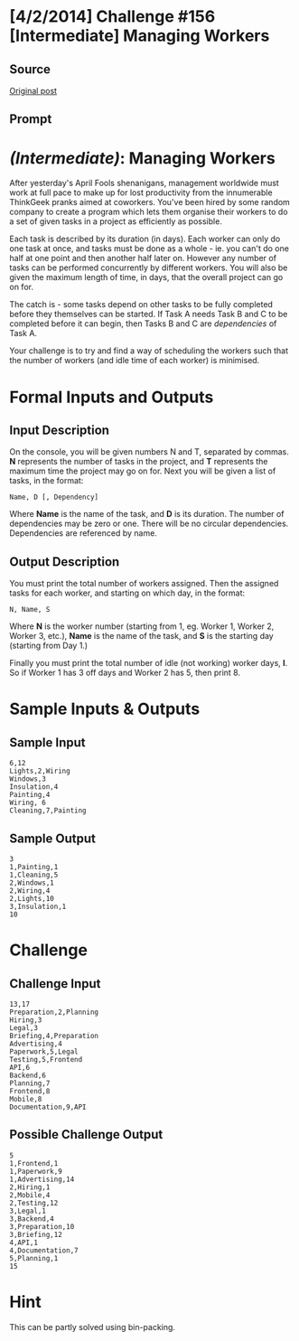 # [4/2/2014] Challenge #156 [Intermediate] Managing Workers

## Source

[Original post](https://old.reddit.com/r/dailyprogrammer/comments/21yuep/422014_challenge_156_intermediate_managing_workers/)

## Prompt

# [](#IntermediateIcon) _(Intermediate)_: Managing Workers

After yesterday's April Fools shenanigans, management worldwide must work at full pace to make up for lost productivity from the innumerable ThinkGeek pranks aimed at coworkers. You've been hired by some random company to create a program which lets them organise their workers to do a set of given tasks in a project as efficiently as possible.

Each task is described by its duration (in days). Each worker can only do one task at once, and tasks must be done as a whole - ie. you can't do one half at one point and then another half later on. However any number of tasks can be performed concurrently by different workers. You will also be given the maximum length of time, in days, that the overall project can go on for.

The catch is - some tasks depend on other tasks to be fully completed before they themselves can be started. If Task A needs Task B and C to be completed before it can begin, then Tasks B and C are *dependencies* of Task A.

Your challenge is to try and find a way of scheduling the workers such that the number of workers (and idle time of each worker) is minimised.

# Formal Inputs and Outputs

## Input Description

On the console, you will be given numbers N and T, separated by commas. **N** represents the number of tasks in the project, and **T** represents the maximum time the project may go on for.  Next you will be given a list of tasks, in the format:

    Name, D [, Dependency]

Where **Name** is the name of the task, and **D** is its duration. The number of dependencies may be zero or one. There will be no circular dependencies. Dependencies are referenced by name.

## Output Description

You must print the total number of workers assigned. Then the assigned tasks for each worker, and starting on which day, in the format:

    N, Name, S

Where **N** is the worker number (starting from 1, eg. Worker 1, Worker 2, Worker 3, etc.), **Name** is the name of the task, and **S** is the starting day (starting from Day 1.)

Finally you must print the total number of idle (not working) worker days, **I**. So if Worker 1 has 3 off days and Worker 2 has 5, then print 8.

# Sample Inputs & Outputs

## Sample Input

	6,12
	Lights,2,Wiring
	Windows,3
	Insulation,4
	Painting,4
	Wiring, 6
	Cleaning,7,Painting

## Sample Output

 	3
	1,Painting,1
	1,Cleaning,5
	2,Windows,1
	2,Wiring,4
	2,Lights,10
	3,Insulation,1
	10

# Challenge

## Challenge Input

	13,17
	Preparation,2,Planning
	Hiring,3
	Legal,3
	Briefing,4,Preparation
	Advertising,4
	Paperwork,5,Legal
	Testing,5,Frontend
	API,6
	Backend,6
	Planning,7
	Frontend,8
	Mobile,8
	Documentation,9,API

## Possible Challenge Output

	5
	1,Frontend,1
	1,Paperwork,9
	1,Advertising,14
	2,Hiring,1
	2,Mobile,4
	2,Testing,12
	3,Legal,1
	3,Backend,4
	3,Preparation,10
	3,Briefing,12
	4,API,1
	4,Documentation,7
	5,Planning,1
	15

# Hint

This can be partly solved using bin-packing.
